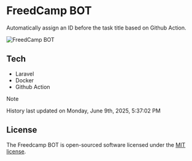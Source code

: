 # FreedCamp BOT

Automatically assign an ID before the task title based on Github Action.

![FreedCamp BOT](https://repository-images.githubusercontent.com/737932867/7d34798b-2680-471c-b089-a78a718d3d6a)

## Tech

- Laravel
- Docker
- Github Action

> [!NOTE]  
> History last updated on Monday, June 9th, 2025, 5:37:02 PM

## License

The Freedcamp BOT is open-sourced software licensed under the [MIT license](https://opensource.org/licenses/MIT).
